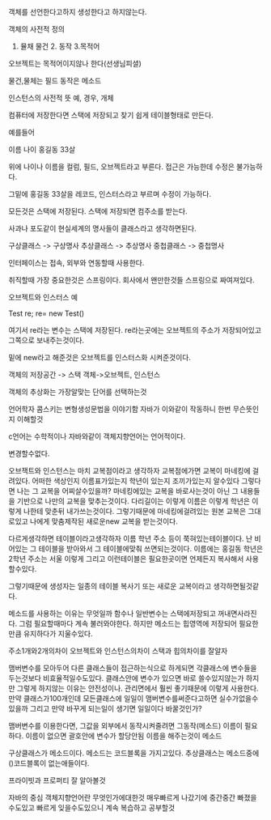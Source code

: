 
객체를 선언한다고하지 생성한다고 하지않는다.

객체의 사전적 정의
1. 뮬채 물건 2. 동작 3.목적어

오브젝트는 목적어이지않나 한다(선생님피셜)

물건,물체는 필드
동작은 메소드

인스턴스의 사전적 뜻 예, 경우, 개체

컴퓨터에 저장한다면 스택에 저장되고 찾기 쉽게 테이블형태로 만든다.

예를들어 

이름    나이
홍길동  33살

위에 나이나 이름을 컬럼, 필드, 오브젝트라고 부른다. 접근은 가능한데 수정은 불가능하다.

그밑에 홍길동 33살을 레코드, 인스터스라고 부르며 수정이 가능하다.

모든것은 스택에 저장된다. 스택에 저장되면 컴주소를 받는다.



사과나 포도같이 현실세계의 명사들이 클래스라고 생각하면된다.

구상클래스 -> 구상명사
추상클래스 -> 추상명사
중첩클래스 -> 중첩명사

인터페이스는 접속, 외부와 연동할때 사용한다.


취직할때 가장 중요한것은 스프링이다.
회사에서 왠만한것들 스프링으로 짜여져있다.

오브젝트와 인스터스 예

Test re;
re= new Test()

여기서 re라는 변수는 스택에 저장된다.
re라는곳에는 오브젝트의 주소가 저장되어있고 그쪽으로 보내주는것이다.

밑에 new라고 해준것은 오브젝트를 인스터스화 시켜준것이다.

객체의 저장공간 -> 스택
객체->오브젝트, 인스턴스


객체의 추상화는 가장알맞는 단어를 선택하는것

언어학자 콤스키는 변형생성문법을 이야기함 자바가 이와같이 작동하니 한번 무슨뜻인지 이해할것

c언어는 수학적이나 자바와같이 객체지향언어는 언어적이다.

변경할수없다.

오브잭트와 인스턴스는 마치 교복점이라고 생각하자
교복점에가면 교복이 마네킹에 걸려있다. 어떠한 색상인지 이름표가있는지 학년이 있는지 조끼가있는지 알수있다 그렇다면 나는 그 교복을 어찌살수있을까?
마네킹에있는 교복을 바로사는것이 아닌 그 내용들을 기반으로 나만의 교복을 맞추는것이다. 다리길이는 이렇게 이름은 이렇게 학년은 이렇게 나한테 맞춘뒤 내가쓰는것이다. 그렇기때문에 마네킹에걸려있는 원본 교복은 그대로있고 나에게 맞춤제작된 새로운new 교복을 받는것이다. 

다르게생각하면 테이블이라고생각하자 이름 학년 주소 등이 쭉혀있는테이블이다. 난 비어있는 그 테이블을 받아와서 그 테이블에맞춰 쓰면되는것이다. 
이름에는 홍길동 학년은 2학년 주소는 서울 이렇게 그리고 이런테이블은 필요한곳이면 언제든지 복사해서 사용할수있다. 



그렇기때문에 생성자는 일종의 테이블 복사기 또는 새로운 교복이라고 생각하면될것같다.

메소드를 사용하는 이유는 무엇일까
함수나 일반변수는 스택에저장되고 꺼내면사라진다. 그럼 필요할때마다 계속 불러와야한다.
하지만 메소드는 힙영역에 저장되어 필요한만큼 유지하다가 지울수있다.

주소1개와2개의차이
오브젝트와 인스턴스의차이
스택과 힙의차이를 잘알자

맴버변수를 모아두어 다른 클래스들이 접근하는식으로 하게되면 각클래스에 변수들을 두는것보다 비효율적일수도있다.
클래스안에 변수가 있으면 바로 쓸수있지않는가
하지만 그렇게 하지않는 이유는 안전성이나. 관리면에서 훨씬 좋기때문에 이렇게 사용한다. 만약 클래스가100개인데 모든클래스에 일일이 맴버변수를써준다고하면 실수가없을수있을까 그리고 만약 바꾸게 되는일이 생기면 일일이다 바꿀것인가?



맴버변수를 이용한다면, 그값을 외부에서 동작시켜줄려면 그동작(메소드) 이름이 필요하다.
이름이 없으면 괄호안에 변수가 할당안됨
이름을 해주는것이 메소드

구상클래스가 메소드이다. 메소드는 코드블록을 가지고있다.
추상클래스는 메소드중에()코드블록이 없는애들이다.


프라이빗과 프로퍼티 잘 알아볼것

자바의 중심 객체지향언어란 무엇인가에대한것
매우빠르게 나갔기에 중간중간 빠졌을수도있고 빠르게 잊을수도있으니 계속 복습하고 공부할것




















